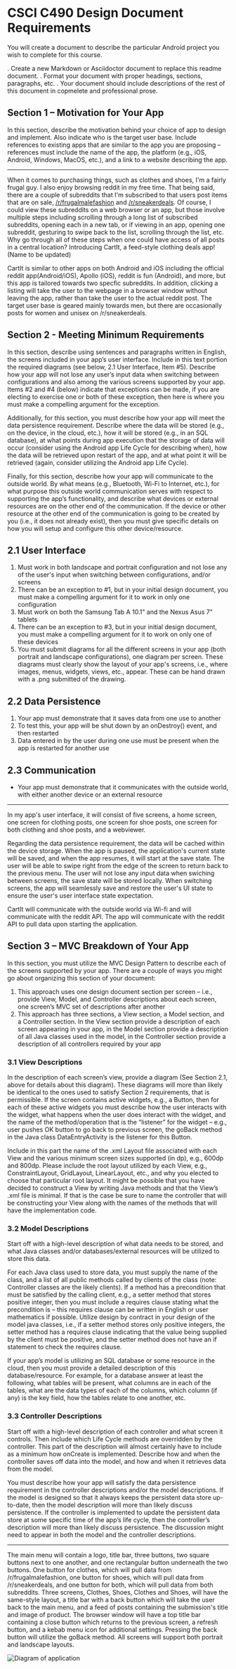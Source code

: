 # CSCI C490 Design Document Requirements

You will create a document to describe the particular Android project you wish to complete for this course.

. Create a new Markdown or Asciidoctor document to replace this readme document.
. Format your document with proper headings, sections, paragraphs, etc.
. Your document should include descriptions of the rest of this document in copmelete and professional prose.

## Section 1 – Motivation for Your App

In this section, describe the motivation behind your choice of app to design and implement. Also indicate who is the target user base. Include references to existing apps that are similar to the app you are proposing – references must include the name of the app, the platform (e.g., iOS, Android, Windows, MacOS, etc.), and a link to a website describing the app.

***

When it comes to purchasing things, such as clothes and shoes, I'm a fairly frugal guy. I also enjoy browsing reddit in my free time. That being said, there are a couple of subreddits that I'm subscribed to that users post items that are on sale, [/r/frugalmalefashion](https://www.reddit.com/r/frugalmalefashion/) and [/r/sneakerdeals](https://www.reddit.com/r/SneakerDeals/). Of course, I could view these subreddits on a web browser or an app, but those involve multiple steps including scrolling through a long list of subscribed subreddits, opening each in a new tab, or if viewing in an app, opening one subreddit, gesturing to swipe back to the list, scrolling through the list, etc. Why go through all of these steps when one could have access of all posts in a central location? Introducing CartIt, a feed-style clothing deals app! (Name to be updated)

CartIt is similar to other apps on both Android and iOS including the official reddit app(Android/iOS), Apollo (iOS), reddit is fun (Android), and more, but this app is tailored towards two specfic subreddits. In addition, clicking a listing will take the user to the webpage in a browser window without leaving the app, rather than take the user to the actual reddit post. The target user base is geared mainly towards men, but there are occasionally posts for women and unisex on /r/sneakerdeals.

## Section 2 - Meeting Minimum Requirements

In this section, describe using sentences and paragraphs written in English, the screens included in your app’s user interface. Include in this text portion the required diagrams (see below, 2.1 User Interface, Item #5). Describe how your app will not lose any user’s input data when switching between configurations and also among the various screens supported by your app. Items #2 and #4 (below) indicate that exceptions can be made, if you are electing to exercise one or both of these exception, then here is where you must make a compelling argument for the exception.

Additionally, for this section, you must describe how your app will meet the data persistence requirement. Describe where the data will be stored (e.g., on the device, in the cloud, etc.), how it will be stored (e.g., in an SQL database), at what points during app execution that the storage of data will occur (consider using the Android app Life Cycle for describing when), how the data will be retrieved upon restart of the app, and at what point it will be retrieved (again, consider utilizing the Android app Life Cycle).

Finally, for this section, describe how your app will communicate to the outside world. By what means (e.g., Bluetooth, Wi-Fi to Internet, etc.), for what purpose this outside world communication serves with respect to supporting the app’s functionality, and describe what devices or external resources are on the other end of the communication. If the device or other resource at the other end of the communication is going to be created by you (i.e., it does not already exist), then you must give specific details on how you will setup and configure this other device/resource.

## 2.1 User Interface

1. Must work in both landscape and portrait configuration and not lose any of the user's input when switching between configurations, and/or screens
2. There can be an exception to #1, but in your initial design document, you must make a compelling argument for it to work in only one configuration
3. Must work on both the Samsung Tab A 10.1" and the Nexus Asus 7" tablets
4. There can be an exception to #3, but in your initial design document, you must make a compelling argument for it
to work on only one of these devices
5. You must submit diagrams for all the different screens in your app (both portrait and landscape configurations),
one diagram per screen. These diagrams must clearly show the layout of your app's screens, i.e., where images, menus, widgets, views, etc., appear. These can be hand drawn with a .png submitted of the drawing.

## 2.2 Data Persistence

1. Your app must demonstrate that it saves data from one use to another
2. To test this, your app will be shut down by an onDestroy() event, and then restarted
3. Data entered in by the user during one use must be present when the app is restarted for another use

## 2.3 Communication

* Your app must demonstrate that it communicates with the outside world, with either another device or an external resource

***

In my app's user interface, it will consist of five screens, a home screen, one screen for clothing posts, one screen for shoe posts, one screen for both clothing and shoe posts, and a webviewer.

Regarding the data persistence requirement, the data will be cached within the device storage. When the app is paused, the application's current state will be saved, and when the app resumes, it will start at the save state. The user will be able to swipe right from the edge of the screen to return back to the previous menu. The user will not lose any input data when swiching between screens, the save state will be stored locally. When switching screens, the app will seamlessly save and restore the user's UI state to ensure the user's user interface state expectation. 

CartIt will communicate with the outside world via Wi-fi and will communicate with the reddit API. The app will communicate with the reddit API to pull data upon starting the application. 

## Section 3 – MVC Breakdown of Your App

In this section, you must utilize the MVC Design Pattern to describe each of the screens supported by your app.
There are a couple of ways you might go about organizing this section of your document:

1. This approach uses one design document section per screen – i.e., provide View, Model, and Controller descriptions about each screen, one screen’s MVC set of descriptions after another
2. This approach has three sections, a View section, a Model section, and a Controller section. In the View section provide a description of each screen appearing in your app, in the Model section provide a description of all Java classes used in the model, in the Controller section provide a description of all controllers required by your app

### 3.1 View Descriptions

In the description of each screen’s view, provide a diagram (See Section 2.1, above for details about this diagram). These diagrams will more than likely be identical to the ones used to satisfy Section 2 requirements, that is permissible. If the screen contains active widgets, e.g., a Button, then for each of these active widgets you must describe how the user interacts with the widget, what happens when the user does interact with the widget, and the name of the method/operation that is the “listener” for the widget – e.g., user pushes OK button to go back to previous screen, the goBack method in the Java class DataEntryActivity is the listener for this Button.

Include in this part the name of the .xml Layout file associated with each View and the various minimum screen sizes supported (in dp), e.g., 600dp and 800dp. Please include the root layout utilized by each View, e.g., ConstraintLayout, GridLayout, LinearLayout, etc., and why you elected to choose that particular root layout. It might be possible that you have decided to construct a View by writing Java methods and that the View’s .xml file is minimal. If that is the case be sure to name the controller that will be constructing your View along with the names of the methods that will have the implementation code.

### 3.2 Model Descriptions

Start off with a high-level description of what data needs to be stored, and what Java classes and/or databases/external resources will be utilized to store this data.

For each Java class used to store data, you must supply the name of the class, and a list of all public methods called by clients of the class (note: Controller classes are the likely clients). If a method has a precondition that must be satisfied by the calling client, e.g., a setter method that stores positive integer, then you must include a requires clause stating what the precondition is – this requires clause can be written in English or user mathematics if possible. Utilize design by contract in your design of the model java classes, i.e., if a setter method stores only positive integers, the setter method has a requires clause indicating that the value being supplied by the client must be positive, and the setter method does not have an if statement to check the requires clause.

If your app’s model is utilizing an SQL database or some resource in the cloud, then you must provide a detailed description of this database/resource. For example, for a database answer at least the following, what tables will be present, what columns are in each of the tables, what are the data types of each of the columns, which column (if any) is the key field, how the tables relate to one another, etc.

### 3.3 Controller Descriptions

Start off with a high-level description of each controller and what screen it controls. Then include which Life Cycle methods are overridden by the controller. This part of the description will almost certainly have to include as a minimum how onCreate is implemented. Describe how and when the controller saves off data into the model, and how and when it retrieves data from the model.

You must describe how your app will satisfy the data persistence requirement in the controller descriptions and/or the model descriptions. If the model is designed so that it always keeps the persistent data store up-to-date, then the model description will more than likely discuss persistence. If the controller is implemented to update the persistent data store at some specific time of the app’s life cycle, then the controller’s description will more than likely discuss persistence. The discussion might need to appear in both the model and the controller descriptions.

***

The main menu will contain a logo, title bar, three buttons, two square buttons next to one another, and one rectangular button underneath the two buttons. One button for clothes, which will pull data from /r/frugalmalefashion, one button for shoes, which will pull data from /r/sneakerdeals, and one button for both, which will pull data from both subreddits. Three screens, Clothes, Shoes, Clothes and Shoes, will have the same-style layout, a title bar with a back button which will take the user back to the main menu, and a feed of posts containing the submission's title and image of product. The browser window will have a top title bar containing a close button which returns to the previous screen, a refresh button, and a kebab menu icon for additional settings. Pressing the back button will utilize the goBack method. All screens will support both portrait and landscape layouts. 

![Diagram of application](https://github.com/IUS-CS/c490-project-mnbacala/blob/master/images/cartitGraph.png)